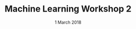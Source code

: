 ---
date: "1 March 2018"
title: "Machine Learning Workshop 2"
time: "9:00AM to 10:00AM"
imageName: "sample.png"
---